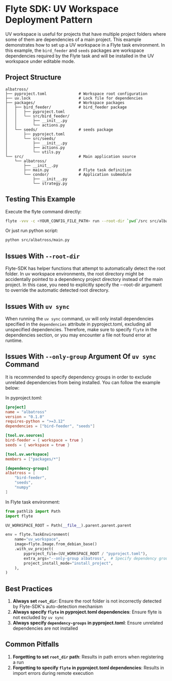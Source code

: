 
# Flyte SDK: UV Workspace Deployment Pattern

UV workspace is useful for projects that have multiple project folders where some of them are dependencies of a main project. This example demonstrates how to set up a UV workspace in a Flyte task environment. In this example, the `bird_feeder` and `seeds` packages are workspace dependencies required by the Flyte task and will be installed in the UV workspace under editable mode.

## Project Structure

```
albatross/
├── pyproject.toml              # Workspace root configuration
├── uv.lock                     # Lock file for dependencies
├── packages/                   # Workspace packages
│   ├── bird_feeder/            # bird_feeder package
│   │   ├── pyproject.toml
│   │   └── src/bird_feeder/
│   │       ├── __init__.py
│   │       └── actions.py
│   └── seeds/                  # seeds package
│       ├── pyproject.toml
│       └── src/seeds/
│           ├── __init__.py
│           ├── actions.py
│           └── utils.py
└── src/                        # Main application source
    └── albatross/
        ├── __init__.py
        ├── main.py             # Flyte task definition
        └── condor/             # Application submodule
            ├── __init__.py
            └── strategy.py
```

##  Testing This Example
Execute the flyte command directly:
```bash
flyte -vvv -c <YOUR_CONFIG_FILE_PATH> run --root-dir `pwd`/src src/albatross/main.py albatross_task
```
Or just run python script:
```bash
python src/albatross/main.py
```

##  Issues With `--root-dir`
Flyte-SDK has helper functions that attempt to automatically detect the root folder. In uv workspace environments, the root directory might be
accidentally pointed to a dependency project directory instead of the main project. In this case, you need to explicitly specify the --root-dir
argument to override the automatic detected root directory.

##  Issues With `uv sync`
When running the `uv sync` command, uv will only install dependencies specified in the `dependencies` attribute in pyproject.toml, excluding all unspecified dependencies. Therefore, make sure to specify `flyte` in the dependencies section, or you may encounter a file not found error at runtime.

## Issues With `--only-group` Argument Of `uv sync` Command
It is recommended to specify dependency groups in order to exclude unrelated dependencies from being installed. You can follow the example below:

In pyproject.toml:
```toml
[project]
name = "albatross"
version = "0.1.0"
requires-python = ">=3.12"
dependencies = ["bird-feeder", "seeds"]

[tool.uv.sources]
bird-feeder = { workspace = true }
seeds = { workspace = true }

[tool.uv.workspace]
members = ["packages/*"]

[dependency-groups]
albatross = [
    "bird-feeder",
    "seeds",
    "numpy"
]
```

In Flyte task environment:
```python
from pathlib import Path
import flyte

UV_WORKSPACE_ROOT = Path(__file__).parent.parent.parent

env = flyte.TaskEnvironment(
    name="uv_workspace",
    image=flyte.Image.from_debian_base()
    .with_uv_project(
        pyproject_file=(UV_WORKSPACE_ROOT / "pyproject.toml"),
        extra_args="--only-group albatross",  # Specify dependency group with --only-group argument
        project_install_mode="install_project",
    ),
)
```

## Best Practices

1. **Always set `root_dir`**: Ensure the root folder is not incorrectly detected by Flyte-SDK's auto-detection mechanism
2. **Always specify `flyte` in pyproject.toml dependencies**: Ensure flyte is not excluded by `uv sync`
3. **Always specify `dependency-groups` in pyproject.toml**: Ensure unrelated dependencies are not installed

## Common Pitfalls

1. **Forgetting to set `root_dir` path**: Results in path errors when registering a run
2. **Forgetting to specify `flyte` in pyproject.toml dependencies**: Results in import errors during remote execution